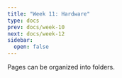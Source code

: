 ```yaml
---
title: "Week 11: Hardware"
type: docs
prev: docs/week-10
next: docs/week-12
sidebar:
  open: false
---
```


Pages can be organized into folders.
